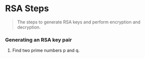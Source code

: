 # RSA Steps

> The steps to generate RSA keys and perform encryption and decryption.

### Generating an RSA key pair

1. Find two prime numbers p and q.
